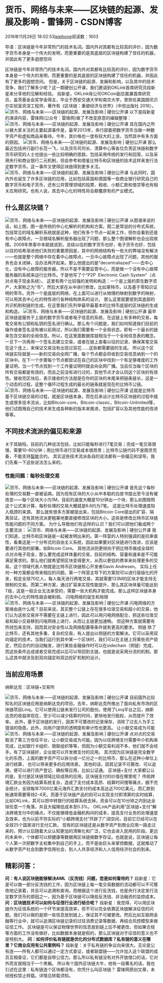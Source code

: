 
# 货币、网络与未来——区块链的起源、发展及影响 - 雷锋网 - CSDN博客


2016年11月28日 18:02:53[leiphone](https://me.csdn.net/leiphone)阅读数：1603


导语：区块链是今年非常热门的技术名词。国内外对其都有比较高的评价，因为数字货币本身是一个伟大的发明，而更重要的是其底层的区块链构建了信任的机器，并因此有了更多遐想空间

区块链是今年非常热门的技术名词。国内外对其都有比较高的评价，因为数字货币本身是一个伟大的发明，而更重要的是其底层的区块链构建了信任的机器，并因此有了更多的遐想空间。
但是，关于区块链的起源、发展和影响，以及其中的技术竞争，我们了解多少呢？这一期硬创公开课，我们邀请到OKLink首席研究员段新星来分享他的见解和经验。
段新星，OKLink母公司OKCoin副总裁兼首席研究员，盖茨基金会奖学金得主，毕业于西安交通大学和南京大学，曾担任美国朗讯贝尔实验室资深工程师，著作有《区块链：重塑经济与世界》（中信出版社 2016）。
![货币、网络与未来——区块链的起源、发展及影响 | 硬创公开课](http://static.leiphone.com/uploads/new/article/740_740/201611/583801f0ca6f9.jpg?imageMogr2/format/jpg/quality/90)
以下是段新星的演讲内容，雷锋网(公众号：雷锋网)做了不改变原意的编辑整理：
![货币、网络与未来——区块链的起源、发展及影响 | 硬创公开课](http://static.leiphone.com/uploads/new/article/740_740/201611/5836a71741028.jpg?imageMogr2/format/jpg/quality/90)
其在国内之所以被大家关注的主要起源事件是，最早2013年，央行部委把数字货币当做一种数字资产和虚拟商品来看待。今年，其价格也一度有较大的上涨，当然其中有多方面的原因。
![货币、网络与未来——区块链的起源、发展及影响 | 硬创公开课](http://static.leiphone.com/uploads/new/article/740_740/201611/5836a7e3bd1f6.jpg?imageMogr2/format/jpg/quality/90)
那么最近包括央行副行长范一飞，以及货币司司长、清算中心等各位负责区块链和数字货币研究的人士也提出一些比较明确的思路，包括采用传统的发行和回笼，以及采用央行和商业银行二元机制，但会参考和借鉴比特币和区块链的技术这样来发行法定数字货币。这一事件又使得区块链得到更多关注。
![货币、网络与未来——区块链的起源、发展及影响 | 硬创公开课](http://static.leiphone.com/uploads/new/article/740_740/201611/5836a90497b34.jpg?imageMogr2/format/jpg/quality/90)
与此同时，国内外也诞生了许多区块链的应用，比如包括英国和德国等一些商业银行研究自己的数字货币和电子货币，还有公共管理领域的投票、税收、小额汇款和借贷等也有相关应用研究。也有人说，其去中心化的特性将会颠覆原有的产业模式。

## 什么是区块链？
![货币、网络与未来——区块链的起源、发展及影响 | 硬创公开课](http://static.leiphone.com/uploads/new/article/740_740/201611/5836aa0a08da6.jpg?imageMogr2/format/jpg/quality/90)
从图谱来说的话，如上图，图一是传统的中心化解析的机构和方案。图二是常说的分布式系统，包括常见的域名解析系统就是这种，他们有多个节点一起来工作，但你会看到还是有中心故障点，一旦根域名解析服务器出现了问题，那么整个图谱解析也会出现故障。2008年黑客中本聪就说到，总结以往的数字货币也好，电子货币也好，包括以往的哈希渐进他们失败的重要原因是，其中的网络结构有一些大的弊端没有解决——也就是整个网络中存在着中心故障点，一旦中心故障点出现了问题，其他的服务也会关闭掉，没办法再开起来。那么他提出的是“decentraliazed”——去中心化，没有中心故障的服务器。所以不是不需要监管中心，而是做一个没有中心故障服务器的系统来运行比特币。于是他写了个“P2P  Electronic
 Cash System”（点对点电子现金系统）。
这里有两个比较强的发明和构造：一个是上层的原生数字资产，大家称之为“币”，然后大家在从中进行修改，比如莱特币，以及基于零知识证明的零币。另外一个是底层的网络，在上面可以进行从物理的映射到数字的映射，可以用其去中心化的特性进行各种结构体系的设计。
那么这里就要提到其底部的共识机制和链的生成。在这里我们先列举最早最基本的比特币底层的区块链的生成和构造。
![货币、网络与未来——区块链的起源、发展及影响 | 硬创公开课](http://static.leiphone.com/uploads/new/article/740_740/201611/5836b6de5f87c.jpg?imageMogr2/format/jpg/quality/90)
最早区块链是服务于上层的数字货币或者电子信息的系统，在这链上有多种的交易，每笔交易有公钥和私钥的签名进行确认。那么有个问题是，我们如何知道我们目前的操作或者签名没有被以前用过，所以我们需要有一个全局状态，即有一个最长的链来包含交易的全局信息。所以，在这里面数据库就相当于一个全局信息表的概念。
一旦下一次再用一个签名去建立交易，或者在链上查看以往的记录，确保某笔交易在这个连上，来保证交易没有出现过双花……这些都需要链的生成。
所以这个区块链实际就是——新的交易向全网广播，每个节点都会将收到交易信息纳到一个的区块中。在下一个步骤每个节点都尝试在自己的区块中找到一个有足够难度的工作量证明，当一个节点找到一个工作量证明时就会向全网广播。当且仅当每个区块的所有交易都是有效的，而且之前没有进行过的，其他节点才会认同这个区块的有效性。接收完区块后，表示接收的方法就是在你的区块的末尾来把链条链长，这是一个动态的过程，这整个循环过程生成的最长的链条就是现在的比特币公链。
![货币、网络与未来——区块链的起源、发展及影响 | 硬创公开课](http://static.leiphone.com/uploads/new/article/740_740/201611/5836cb888e5e3.jpg?imageMogr2/format/jpg/quality/90)
这就是比特币基于区块链交易的过程，就是区块链本身。而在后来设计比特币区块链的过程中就生成很多技术流派，比如Bitcoin-core，Bitcoin-classic，Bitcoin-Unlimited等，他们试图用自己的技术来生成各种新的版本来推进，包括扩容以及其他性能的改进等等。

## 不同技术流派的偏见和来源
关于其缺陷，目前的几种说法包括，比如只能每秒进行7笔交易；完成一笔交易很慢，需要10-60分钟；用比特币进行交易成本很昂贵；比特币公链代码不是图灵完备，不能支持[智能](http://www.leiphone.com/)合约。
其实这些技术流派各自的说法都有一些偏见和误导。我们先看一下这些说法怎么来的。

### 性能问题：每秒处理交易
![货币、网络与未来——区块链的起源、发展及影响 | 硬创公开课](http://static.leiphone.com/uploads/new/article/740_740/201611/5836ce7c33ecb.jpg?imageMogr2/format/jpg/quality/90)
首先这个每秒处理的交易数一直被诟病。因为现有区块的大小从中本聪的白皮书提出至今没有被改变——每个区块大小为1M，目前的速度大概是10分钟出一个块，那么如图按照这个公式来计算，每秒处理的交易大概就是6.6约为7笔。 这是比特币处理速度陷入瓶颈的来源。
那么就有很多方案被提出来，包括Bitcoin Core提出的扩容、隔离验证，还有其他流派更粗暴地要直接修改区块的大小。这些是修改比特币区块链性能问题的不同方案。
为什么导致他们有这样的认识？我们可以把他们看成两个主要流派：
![货币、网络与未来——区块链的起源、发展及影响 | 硬创公开课](http://static.leiphone.com/uploads/new/article/740_740/201611/5836d38d10ea0.jpg?imageMogr2/format/jpg/quality/90)
我们知道，比特币和区块链是一起被发明出来的。第一阵营的人特别强调的是抗审查性，看重这是一个分布式的自由主义系统，因此如果要对区块链进行改进，应该是要进行其他的部署。如Bitcoin Core。
其他流派则更倾向于把比特币做成全球的点对点电子现金，那么要完成这样体量的交易，目前的结构、容量和速率是不可能满足需求的。那么他们就希望把区块变得更大，从而以更低的费率来处理更多的交易。这个领域代表人物就是比特币区块链核心开发者Gavin Andresen。
实际上任何一种方案都会带来相应的问题。第一个阵营主导下的方案则可以进行层级化的开发，假定全球70亿人，每人每天进行两笔交易，其就需要133M的区块才能支持无限制的交易。而第二种方案，通过扩容来实现性能提升，那么其区块体量可能达到T级，这是一般企业无法承受的，需要一些大机构才能完成。那么这样区块链本身的去中心化的特性就会被削弱。
闪电网络的诞生和局限
![货币、网络与未来——区块链的起源、发展及影响 | 硬创公开课](http://static.leiphone.com/uploads/new/article/740_740/201611/5836f4665bcda.jpg?imageMogr2/format/jpg/quality/90)
闪电网络的方案缘由是什么呢？目前来说，其实整个公链上存在很多垃圾交易和超小的交易，他们认为这些交易并不需要在主链上进行，因此可以用闪电网络配合，把这些垃圾交易和超小交易移到闪电网络上进行，从而让主链更加通畅。
但这种方案就需要有热钱包来支持，因而其对安全性以及网络配置等条件就有更高的要求。
侧链
除了比特币，还有其他多重、复杂的交易，有人提出以侧链的方案解决。它可以采用双向锚定的技术，当我们运行到其中某一个区块时，我们可以在主链上将某些资产锁定，然后合约的自动触发，进行某些金融操作时可以在sidechain（侧链）完成，而这些条件达成或者交易完成以后可以导回到主链，也就是说采用分流的机制。那么这其中就涉及到双向锚定和双边挖矿机制的设计。
## 当前应用场景
纳斯达克：区块链+交易所

![货币、网络与未来——区块链的起源、发展及影响 | 硬创公开课](http://static.leiphone.com/uploads/new/article/740_740/201611/5836ff8846e9c.jpg?imageMogr2/format/jpg/quality/90)
目前国外比较知名的区块链应用是纳斯达克的项目。去年，纳斯达克所推出了面向私有市场的区块链项目Linq，它可以使用公链来发行公司的股份。使用了Linq平台之后，纳斯达克的收益体现在，至少可以减少结算的时间，更快地发行股权，从而提升了效率。
此外，基于区块链的发行，因其不可篡改的记录保存，消除了过去人为手工错误的隐患。此外，向用户提供的透明度和审计性也更高。
让小额交易成为可能
![货币、网络与未来——区块链的起源、发展及影响 | 硬创公开课](http://static.leiphone.com/uploads/new/article/740_740/201611/583703472bfa8.jpg?imageMogr2/format/jpg/quality/90)
点对点的交易取消了第三方信任平台，让小额交易成为可能。因为以往跨境支付需要中介机构来完成，比如银行卡组织、银联组织等等，但因为小额交易利润不多，他们就不会经手。有了区块链好，企业就可以开发微支付的应用。
其次因为区块链是完全数字化的东西，上面的数字资产可以拆分成一亿分之一的比特币，那么在这种小单位上进行结算， 也可以带来更多的应用场景。
其他的话，因其记录不可篡改、可以追溯，便可以进行资产登记、确权等应用，比如公证通。
区块链+支付
大家都公认的是，支付是区块链领域比较成熟的应用。区块链支付的价值在哪里呢？
传统跨境汇款业务因为结算系统复杂，造成了支付成本高昂、结算时间慢等痛点，据不完全统计，全球每年7000亿美元海外汇款支付的成本高达近700亿美元，而汇款到账通常需要等待2-4天。而基于区块链产品的则可以实现支付即清算的实时结算，比如OKLink，其可以把中转银行的结算系统去掉，资金可以在10分钟之内到达全球任意一个角落，并且大幅降低成本至0.3%。 OKLink产品利用“区块链+支付”解决跨境支付中的痛点，不仅能够降低金融机构间的成本，提高支付业务的处理速度及效率，也为以前不符实际的“小额跨境支付”开辟了广阔空间，目前它已经可以在全球25个国家进行支付汇款。
现有的区块链还是从数字资产到商业应用一路走过来的，预计以后随着大众认知更加的清晰化和广泛，它也会进入民用的阶段。更远的未来中，个体都可以把健康等数据用区块链做数字存证。也就是说，区块链让每个人第一次把数字主权集中到自己的手上，而不是由巨头来掌控数据，这就推动了从数字资产社会到数字信用社会，到人人共享经济和人人信用经济社会的到来。
## 精彩问答：
**问：有人说区块链能够解决AML（反洗钱）问题，您是如何看待的？**
段新星：它是可以做一部分反洗钱的工作，因为区块链上每一笔交易数据的流动都可以不可篡改地记录着，并且可以追溯和查询。而根据这个进行反洗钱，也是央行决定发行法定数字货币的原因之一，因为基于区块链可以降低反洗钱、非法融资的监控成本。
**问：区块链技术可以如何与征信行业进行结合呢？**
段新星：我觉得，可以用区块链作为征信系统的一个环节来提高效率，但不可以完全依靠区块链解决征信的问题。我们可以做的是把一些信息放到链上，保证其不可被更改。然后比如互联网金融等行业中，就可以追溯区块链记录的过往消费记录等数据，再结合风控模型来做征信工作。
区块链是可以保证物理世界的信息放到链上后不被更改，但如果合规等方面的工作没有做好，比如数据本身就是假的，那么区块链对于征信的意义也不是特别大。
**问：如何评价私有链就是优化的分布式数据库？私有链的意义在哪里？它商业应用有公共案例吗？**
段新星：关于私有链的争议向来很大。无论是公有连——所有人都可以通过一定方式查证，或者联盟链——允许加入这个联盟的成员互相查证，它们都是自带公信力。那么所以私有链没有对外开放借口的话，它对外而言就相当于一个黑箱。
所以有个国外区块链大牛，他有一段著名的话，我也引述在这里：私有链连个区块都没有，你凭什么叫区块链？
雷锋网原创文章，未经授权禁止转载。详情见转载须知。



